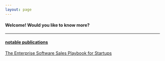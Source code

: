 ```yaml
---
layout: page
---
```


#### Welcome! Would you like to know more?

---

#### <a name="medium"></a>[notable publications](https://medium.com/@mark.hary)
[The Enterprise Software Sales Playbook for Startups](https://medium.com/@mark.hary/the-enterprise-software-sales-playbook-for-startups-584c1771ad5d)
